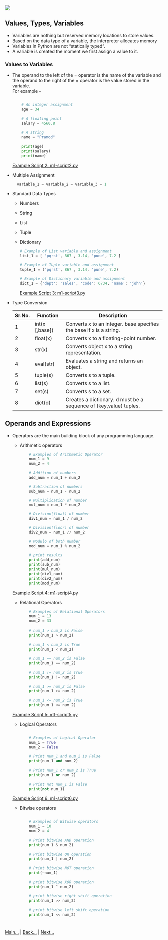 
![](https://www.python.org/static/img/python-logo.png)

 
## Values, Types, Variables
- Variables are nothing but reserved memory locations to store values.
- Based on the data type of a variable, the interpreter allocates memory
- Variables in Python are not “statically typed”. 
- A variable is created the moment we first assign a value to it.


### Values to Variables

- The operand to the left of the = operator is the name of the variable and 
  the operand to the right of the = operator is the value stored in the variable. <br/> 
  For example -      
    ```python
    
        # An integer assignment 
        age = 34					
            
        # A floating point 
        salary = 4560.8			
        
        # A string 
        name = "Pramod"			
            
        print(age) 
        print(salary) 
        print(name) 
    
    ```
    [Example Script 2: m1-script2.py](Examples/Module-1/m1-script2.py)
    
- Multiple Assignment

    ```python
      variable_1 = variable_2 = variable_3 = 1
    ```

- Standard Data Types

  - Numbers
  - String
  - List
  - Tuple
  - Dictionary

    ```python
    # Example of List variable and assignment
    list_1 = [ 'pqrst', 867 , 3.14, 'pune', 7.2 ]
    ```
    
    ```python
    # Example of Tuple variable and assignment
    tuple_1 = ('pqrst', 867 , 3.14, 'pune', 7.2)
    ```

    ```python
    # Example of Dictionary variable and assignment
    dict_1 = {'dept': 'sales', 'code': 6734, 'name': 'john'}
    ```
    
    [Example Script 3: m1-script3.py](Examples/Module-1/m1-script3.py)
 
- Type Conversion
 
     | Sr.No. | Function        |   Description                                                          |
     |--------|---------------- |------------------------------------------------------------------------|
     |  1     | int(x [,base])  | Converts x to an integer. base specifies the base if x is a string.    |
     |  2     | float(x)        | Converts x to a floating-point number.                                 |
     |  3     | str(x)          | Converts object x to a string representation.                          |
     |  4     | eval(str)       | Evaluates a string and returns an object.                              |
     |  5	  | tuple(s)        | Converts s to a tuple.                                                 |
     |  6     | list(s)         | Converts s to a list.                                                  |
     |  7     | set(s)          | Converts s to a set.                                                   |
     |  8     | dict(d)         | Creates a dictionary. d must be a sequence of (key,value) tuples.      |

 
## Operands and Expressions

- Operators are the main building block of any programming language.

    - Arithmetic operators
    
        ```python
            # Examples of Arithmetic Operator  
            num_1 = 9
            num_2 = 4
                
            # Addition of numbers  
            add_num = num_1 + num_2
        
            # Subtraction of numbers   
            sub_num = num_1 - num_2
        
            # Multiplication of number   
            mul_num = num_1 * num_2
        
            # Division(float) of number   
            div1_num = num_1 / num_2
        
            # Division(floor) of number   
            div2_num = num_1 // num_2
        
            # Modulo of both number  
            mod_num = num_1 % num_2  
                
            # print results  
            print(add_num)  
            print(sub_num)  
            print(mul_num)  
            print(div1_num)  
            print(div2_num)  
            print(mod_num)
        ```
    [Example Script 4: m1-script4.py](Examples/Module-1/m1-script4.py)

    - Relational Operators
    
        ```python
            # Examples of Relational Operators 
            num_1 = 13
            num_2 = 33
                
            # num_1 > num_2 is False 
            print(num_1 > num_2) 
                
            # num_1 < num_2 is True 
            print(num_1 < num_2) 
                
            # num_1 == num_2 is False 
            print(num_1 == num_2) 
                
            # num_1 != num_2 is True 
            print(num_1 != num_2) 
                
            # num_1 >= num_2 is False 
            print(num_1 >= num_2) 
                
            # num_1 <= num_2 is True 
            print(num_1 <= num_2) 

        ```
    [Example Script 5: m1-script5.py](Examples/Module-1/m1-script5.py)

    - Logical Operators
    
        ```python

            # Examples of Logical Operator  
            num_1 = True
            num_2 = False
                
            # Print num_1 and num_2 is False  
            print(num_1 and num_2)  
                
            # Print num_1 or num_2 is True  
            print(num_1 or num_2)  
                
            # Print not num_1 is False  
            print(not num_1)  
        ```
        
    [Example Script 6: m1-script6.py](Examples/Module-1/m1-script6.py)
 
    - Bitwise operators
    
        ```python
        
            # Examples of Bitwise operators  
            num_1 = 10
            num_2 = 4
                
            # Print bitwise AND operation    
            print(num_1 & num_2)  
                
            # Print bitwise OR operation  
            print(num_1 | num_2)  
                
            # Print bitwise NOT operation   
            print(~num_1)  
                
            # print bitwise XOR operation   
            print(num_1 ^ num_2)  
                
            # print bitwise right shift operation   
            print(num_1 >> num_2)  
                
            # print bitwise left shift operation   
            print(num_1 << num_2) 

        ```  

#
[Main...](https://github.com/ptoraskar/Python-Learning/blob/master/README.md) | [Back...](/Module-1/4_setup_python_environment.md) | [Next...](/Module-1/6_loops_and_conditions.md)


